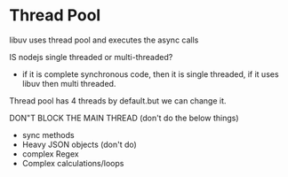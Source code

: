 # Thread Pool

libuv uses thread pool and executes the async calls 

IS nodejs single threaded or multi-threaded?
- if it is complete synchronous code, then it is single threaded, if it uses libuv then multi threaded.

Thread pool has 4 threads by default.but we can change it.

DON"T BLOCK THE MAIN THREAD (don't do the below things)
- sync methods 
- Heavy JSON objects (don't do)
- complex Regex
- Complex calculations/loops


  